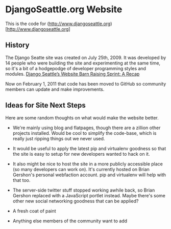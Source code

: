 DjangoSeattle.org Website
=========================

This is the code for (http://www.djangoseattle.org)[http://www.djangoseattle.org]

History
-------
The Django Seatte site was created on July 25th, 2009. It was developed by 14 people who were building the site and experimenting at the same time, so it's a bit of a hodgepodge of developer programming styles and modules. [Django Seattle’s Website Barn Raising Sprint: A Recap](http://www.evolvingbits.com/2009/07/27/django-seattles-website-barn-raising-sprint-a-recap/)

Now on February 1, 2011 that code has been moved to GitHub so community members can update and make improvements.

Ideas for Site Next Steps
-------------------------
Here are some random thoughts on what would make the website better.

* We're mainly using blog and flatpages, though there are a zillion other projects installed. Would be cool to simplify the code-base, which is really just ripping things out we never used.

* It would be useful to apply the latest pip and virtualenv goodness so that the site is easy to setup for new developers wanted to hack on it.

* It also might be nice to host the site in a more publicly accessible place (so many developers can work on).  It's currently hosted on Brian Gershon's personal webfaction account.  pip and virtualenv will help with that too.

* The server-side twitter stuff stopped working awhile back, so Brian Gershon replaced with a JavaScript portlet instead.  Maybe there's some other new social networking goodness that can be applied?

* A fresh coat of paint

* Anything else members of the community want to add
